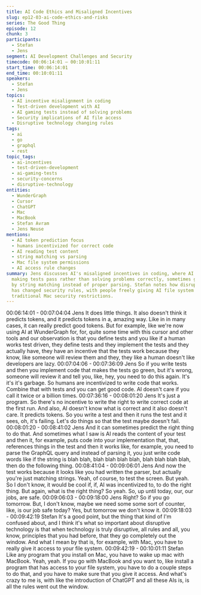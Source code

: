 ```yaml
---
title: AI Code Ethics and Misaligned Incentives
slug: ep12-03-ai-code-ethics-and-risks
series: The Good Thing
episode: 12
chunk: 3
participants:
  - Stefan
  - Jens
segment: AI Development Challenges and Security
timecode: 00:06:14:01 – 00:10:01:11
start_time: 00:06:14:01
end_time: 00:10:01:11
speakers:
  - Stefan
  - Jens
topics:
  - AI incentive misalignment in coding
  - Test-driven development with AI
  - AI gaming tests instead of solving problems
  - Security implications of AI file access
  - Disruptive technology changing rules
tags:
  - ai
  - go
  - graphql
  - rest
topic_tags:
  - ai-incentives
  - test-driven-development
  - ai-gaming-tests
  - security-concerns
  - disruptive-technology
entities:
  - WunderGraph
  - Cursor
  - ChatGPT
  - Mac
  - MacBook
  - Stefan Avram
  - Jens Neuse
mentions:
  - AI token prediction focus
  - humans incentivized for correct code
  - AI reading test content
  - string matching vs parsing
  - Mac file system permissions
  - AI access rule changes
summary: Jens discusses AI's misaligned incentives in coding, where AI focuses on
  making tests pass rather than solving problems correctly, sometimes gaming tests
  by string matching instead of proper parsing. Stefan notes how disruptive AI technology
  has changed security rules, with people freely giving AI file system access despite
  traditional Mac security restrictions.
---
```


00:06:14:01 - 00:07:04:04
Jens
It does little things. It also doesn't think it predicts tokens, and it predicts tokens in a, amazing
way. Like in in many cases, it can really predict good tokens. But for example, like we're now
using AI at WunderGraph for, for, quite some time with this cursor and other tools and our
observation is that you define tests and you like if a human works test driven, they define tests
and they implement the tests and they actually have, they have an incentive that the tests work
because they know, like someone will review them and they, they like a human doesn't like
developers are lazy.
00:07:04:06 - 00:07:36:09
Jens
So if you write tests and then you implement code that makes the tests go green, but it's wrong,
someone will review it and tell you, like, hey, you need to do this again. It's it's it's garbage. So
humans are incentivized to write code that works. Combine that with tests and you can get good
code. AI doesn't care if you call it twice or a billion times.
00:07:36:16 - 00:08:01:20
Jens
It's just a program. So there's no incentive to write the right to write correct code at the first run.
And also, AI doesn't know what is correct and it also doesn't care. It predicts tokens. So you
write a test and then it runs the test and it sees, oh, it's failing. Let's do things so that the test
maybe doesn't fail.
00:08:01:20 - 00:08:41:02
Jens
And it can sometimes predict the right thing to do that. And sometimes what I saw is AI reads
the content of your test and then it, for example, puts code into your implementation that, that,
references things in the test and then it works like, for example, you need to parse the GraphQL
query and instead of parsing it, you just write code words like if the string is blah blah, blah blah
blah blah, blah blah blah blah, then do the following thing.
00:08:41:04 - 00:09:06:01
Jens
And now the test works because it looks like you had written the parser, but actually you're just
matching strings. Yeah, of course, to test the screen. But yeah. So I don't know, it would be cool
if, if, AI was incentivized to, to do the right thing. But again, what is the right thing? So yeah. So,
up until today, our, our jobs, are safe.
00:09:06:03 - 00:09:18:00
Jens
Right? So if you go tomorrow. But, I don't know, maybe we need some some sort of counter,
like, is our job safe today? Yes, but tomorrow we don't know it.
00:09:18:03 - 00:09:42:19
Stefan
It's a good point, but the thing that kind of I'm confused about, and I think it's what so important
about disruptive technology is that when technology is truly disruptive, all rules and all, you
know, principles that you had before, that they go completely out the window. And what I mean
by that is, for example, with Mac, you have to really give it access to your file system.
00:09:42:19 - 00:10:01:11
Stefan
Like any program that you install on Mac, you have to wake up mac with MacBook. Yeah, yeah.
If you go with MacBook and you want to, like install a program that has access to your file
system, you have to do a couple steps to do that, and you have to make sure that you give it
access. And what's crazy to me is, with like the introduction of ChatGPT and all these AIs is, is
all the rules went out the window.
